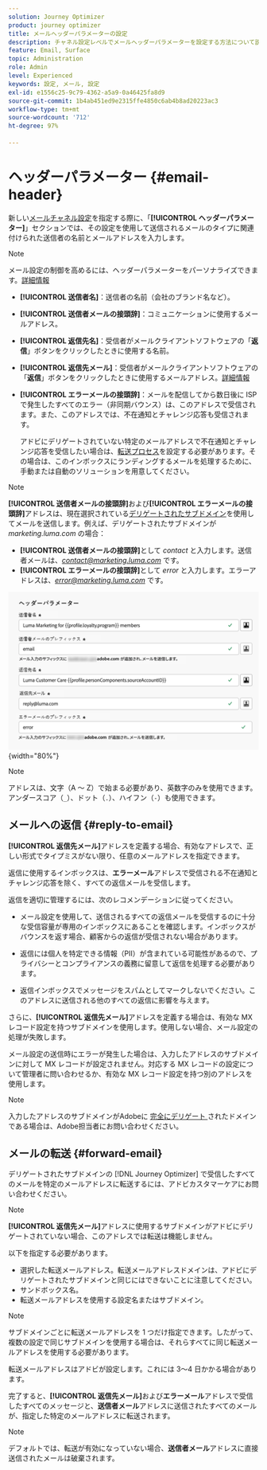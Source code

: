 ```yaml
---
solution: Journey Optimizer
product: journey optimizer
title: メールヘッダーパラメーターの設定
description: チャネル設定レベルでメールヘッダーパラメーターを設定する方法について説明します。
feature: Email, Surface
topic: Administration
role: Admin
level: Experienced
keywords: 設定, メール, 設定
exl-id: e1556c25-9c79-4362-a5a9-0a46425fa8d9
source-git-commit: 1b4ab451ed9e2315ffe4850c6ab4b8ad20223ac3
workflow-type: tm+mt
source-wordcount: '712'
ht-degree: 97%

---
```


# ヘッダーパラメーター {#email-header}

新しい[メールチャネル設定](email-settings.md)を指定する際に、「**[!UICONTROL ヘッダーパラメーター]**」セクションでは、その設定を使用して送信されるメールのタイプに関連付けられた送信者の名前とメールアドレスを入力します。

>[!NOTE]
>
>メール設定の制御を高めるには、ヘッダーパラメーターをパーソナライズできます。[詳細情報](../email/surface-personalization.md#personalize-header)

* **[!UICONTROL 送信者名]**：送信者の名前（会社のブランド名など）。
* **[!UICONTROL 送信者メールの接頭辞]**：コミュニケーションに使用するメールアドレス。
* **[!UICONTROL 返信先名]**：受信者がメールクライアントソフトウェアの「**返信**」ボタンをクリックしたときに使用する名前。
* **[!UICONTROL 返信先メール]**：受信者がメールクライアントソフトウェアの「**返信**」ボタンをクリックしたときに使用するメールアドレス。[詳細情報](#reply-to-email)
* **[!UICONTROL エラーメールの接頭辞]**：メールを配信してから数日後に ISP で発生したすべてのエラー（非同期バウンス）は、このアドレスで受信されます。また、このアドレスでは、不在通知とチャレンジ応答も受信されます。

  アドビにデリゲートされていない特定のメールアドレスで不在通知とチャレンジ応答を受信したい場合は、[転送プロセス](#forward-email)を設定する必要があります。その場合は、このインボックスにランディングするメールを処理するために、手動または自動のソリューションを用意してください。

>[!NOTE]
>
>**[!UICONTROL 送信者メールの接頭辞]**&#x200B;および&#x200B;**[!UICONTROL エラーメールの接頭辞]**&#x200B;アドレスは、現在選択されている[デリゲートされたサブドメイン](../configuration/about-subdomain-delegation.md)を使用してメールを送信します。例えば、デリゲートされたサブドメインが *marketing.luma.com* の場合：
>* **[!UICONTROL 送信者メールの接頭辞]**&#x200B;として *contact* と入力します。送信者メールは、*contact@marketing.luma.com* です。
>* **[!UICONTROL エラーメールの接頭辞]**&#x200B;として *error* と入力します。エラーアドレスは、*error@marketing.luma.com* です。

![](assets/preset-header.png){width="80%"}

>[!NOTE]
>
>アドレスは、文字（A ～ Z）で始まる必要があり、英数字のみを使用できます。アンダースコア（`_`）、ドット（`.`）、ハイフン（`-`）も使用できます。

## メールへの返信 {#reply-to-email}

**[!UICONTROL 返信先メール]**&#x200B;アドレスを定義する場合、有効なアドレスで、正しい形式でタイプミスがない限り、任意のメールアドレスを指定できます。

返信に使用するインボックスは、**エラーメール**&#x200B;アドレスで受信される不在通知とチャレンジ応答を除く、すべての返信メールを受信します。

返信を適切に管理するには、次のレコメンデーションに従ってください。

* メール設定を使用して、送信されるすべての返信メールを受信するのに十分な受信容量が専用のインボックスにあることを確認します。インボックスがバウンスを返す場合、顧客からの返信が受信されない場合があります。

* 返信には個人を特定できる情報（PII）が含まれている可能性があるので、プライバシーとコンプライアンスの義務に留意して返信を処理する必要があります。

* 返信インボックスでメッセージをスパムとしてマークしないでください。このアドレスに送信される他のすべての返信に影響を与えます。

さらに、**[!UICONTROL 返信先メール]**&#x200B;アドレスを定義する場合は、有効な MX レコード設定を持つサブドメインを使用します。使用しない場合、メール設定の処理が失敗します。

メール設定の送信時にエラーが発生した場合は、入力したアドレスのサブドメインに対して MX レコードが設定されません。対応する MX レコードの設定について管理者に問い合わせるか、有効な MX レコード設定を持つ別のアドレスを使用します。

>[!NOTE]
>
>入力したアドレスのサブドメインがAdobeに [ 完全にデリゲート ](../configuration/delegate-subdomain.md#full-subdomain-delegation) されたドメインである場合は、Adobe担当者にお問い合わせください。

## メールの転送 {#forward-email}

デリゲートされたサブドメインの [!DNL Journey Optimizer] で受信したすべてのメールを特定のメールアドレスに転送するには、アドビカスタマーケアにお問い合わせください。

>[!NOTE]
>
>**[!UICONTROL 返信先メール]**&#x200B;アドレスに使用するサブドメインがアドビにデリゲートされていない場合、このアドレスでは転送は機能しません。

以下を指定する必要があります。

* 選択した転送メールアドレス。転送メールアドレスドメインは、アドビにデリゲートされたサブドメインと同じにはできないことに注意してください。
* サンドボックス名。
* 転送メールアドレスを使用する設定名またはサブドメイン。
  <!--* The current **[!UICONTROL Reply to (email)]** address or **[!UICONTROL Error email]** address set at the channel configuration level.-->

>[!NOTE]
>
>サブドメインごとに転送メールアドレスを 1 つだけ指定できます。したがって、複数の設定で同じサブドメインを使用する場合は、それらすべてに同じ転送メールアドレスを使用する必要があります。

転送メールアドレスはアドビが設定します。これには 3～4 日かかる場合があります。

完了すると、**[!UICONTROL 返信先メール]**&#x200B;および&#x200B;**エラーメール**&#x200B;アドレスで受信したすべてのメッセージと、**送信者メール**&#x200B;アドレスに送信されたすべてのメールが、指定した特定のメールアドレスに転送されます。

>[!NOTE]
>
>デフォルトでは、転送が有効になっていない場合、**送信者メール**&#x200B;アドレスに直接送信されたメールは破棄されます。
